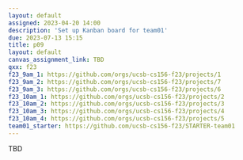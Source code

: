 ```yaml
---
layout: default
assigned: 2023-04-20 14:00
description: 'Set up Kanban board for team01'
due: 2023-07-13 15:15
title: p09
layout: default
canvas_assignment_link: TBD
qxx: f23
f23_9am_1: https://github.com/orgs/ucsb-cs156-f23/projects/1
f23_9am_2: https://github.com/orgs/ucsb-cs156-f23/projects/7
f23_9am_3: https://github.com/orgs/ucsb-cs156-f23/projects/6
f23_10am_1: https://github.com/orgs/ucsb-cs156-f23/projects/2
f23_10am_2: https://github.com/orgs/ucsb-cs156-f23/projects/3
f23_10am_3: https://github.com/orgs/ucsb-cs156-f23/projects/4
f23_10am_4: https://github.com/orgs/ucsb-cs156-f23/projects/5
team01_starter: https://github.com/ucsb-cs156-f23/STARTER-team01
---
```


TBD

<!-- See also, this assignment on Canvas: <{{page.canvas_assignment_link}}>

# Introducing Today's Team Activity 

Today's participation activity is a team activity, but you'll be graded on your individual contribution to that.

It involves two items:
* your individual role in populating a [Kanban board](https://ucsb-cs156.github.io/topics/kanban/) for team01, as explained below.
* setting up your individual dev deployment on team01 on dokku

Here are links to the kanban boards; take a look now.  There are more instructions below.

| 9am | 10am | 
|-----|-----|
| [f23-9am-1]({{page.f23_9am_1}}) | [f23-10am-1]({{page.f23_10am_1}}) | 
| [f23-9am-2]({{page.f23_9am_2}}) | [f23-10am-2]({{page.f23_10am_2}}) | 
| [f23-9am-3]({{page.f23_9am_3}}) | [f23-10am-3]({{page.f23_10am_3}}) | 
|                         | [f23-10am-4]({{page.f23_10am_4}}) | 

Again: while this is a team activity, you'll be graded on your participation individually.

# Step 0: Big Picture

Here's the big picture for team01:

* The team01 starter code has examples of Java code for two kinds of components:
  - Services: in this case, each of the services provides access to a remote web based API
    for getting information about something; for example, information about a zip code, or a location; the client of the service 
    just
    has to pass the appropriate parameters to a java method `public String getJSON(...)` and what is returned is the result
    of that API call.  (In general, a "service" in a Spring Boot app is a more general concept, but we'll get to that later.)
  - Controllers: in a Spring Boot app, a controller is the way that a web browser or client accesses a Spring Boot web server.
    Controllers contain methods that map routes (e.g. `/api/locations?location=Oxnard`) to the code that provides the response
    (be that in JSON, HTML, or some other format.) 
* The sample code has service/controller pairs for three differnet remote APIs.
* Your team is going to add four or five more service/controller pairs (one per team member), following the examples given.


* Full instructions for team01 here: <https://ucsb-cs156.github.io/f23/lab/team01.html>

# Part 1: Setting up the Kanban board.

Today's work is to set up a Kanban board for you to track your efforts on the team01 project.

# Step 1: Make sure every team member has access to the board

Each team member should make sure they can bring up the team's Kanban board.

You can do this by making a post on your team's slack channel.

To reduce noise in the channel:
* The first person should post "I can access the team kanban board at" (then post the link).
* Everyone else can add a reply to that thread with "me too" or "I'm having trouble".


# Step 2: Dedide who is doing which of the apps

(This corresponds to step 1.1 here: <https://ucsb-cs156.github.io/f23/lab/team01.html#step-11-divide-up-the-controllers-among-your-team>, so you may want to take a moment to read the instructions down to that point.)

You'll see inside <https://ucsb-cs156.github.io/f23/lab/team01.html> that there is a table like this:

| Service                     | Endpoint | 
|-----------------------------|----------|
| `LocationController`       | `https://nominatim.openstreetmap.org/search?q={location}&format=json` |
| `PublicHolidayQueryService` | `https://date.nager.at/api/v2/publicholidays/{year}/{countryCode}` |
| `TidesQueryService`         | `https://api.tidesandcurrents.noaa.gov/api/prod/datagetter?application=ucsb-cs156&begin_date={beginDate}&end_date={endDate}&station={station}&product=predictions&datum=mllw&units=english&time_zone=lst_ldt&interval=hilo&format=json` |
| `UniversityQueryService`    | `http://universities.hipolabs.com/search?name={name}` |
| `ZipCodeQueryService`       | `http://api.zippopotam.us/us/{zipcode}` |

Here's that table again with a sample query for each; you can click on the link and it should bring up information from that API:

| Service                     | Documentation| Example|
|-----------------------------|----------|-------------|
| `LocationController`       |  [Documentation](https://nominatim.org/release-docs/develop/api/Overview/) |<https://nominatim.openstreetmap.org/search/Oxnard?format=json> |
| `PublicHolidayQueryService` |[Documentation](https://date.nager.at/Api) | <https://date.nager.at/api/v2/publicholidays/2023/us> |
| `TidesQueryService`         |[Documentation](https://api.tidesandcurrents.noaa.gov/api/prod/) | <https://api.tidesandcurrents.noaa.gov/api/prod/datagetter?application=ucsb-cs156&begin_date=20230710&end_date=20230712&station=9411340&product=predictions&datum=mllw&units=english&time_zone=lst_ldt&interval=hilo&format=json> |
| `UniversityQueryService`    | [Documentation](https://github.com/Hipo/university-domains-list-api) |<http://universities.hipolabs.com/search?name=Stanford> |
| `ZipCodeQueryService`       | [Documentation](https://api.zippopotam.us/) |<http://api.zippopotam.us/us/93106> |

Try changing the parameters of any of these URLs to see what happens.

Decide which of these you want to work, and make a Slack post on your team channel claiming that service.



# Step 3: Assign your issue to yourself

Find the issue for your Service in the To Do column on the Kanban board, and assign it to yourself.

Here's what it looks like to assign an issue to an individual (this is a different project, but it illustrates the mechanics):

![assign-issues-individually](https://user-images.githubusercontent.com/1119017/233480831-3698fe62-ef40-40b1-bb6e-67bb752b4d35.gif)

When the team is done, each member of the entire team should be assigned to at least one issue.

# Step 4: Drag the service issue to which you are assigned into the In Progress column

Now drag the issue for the Service (but NOT the one for the controller) from ToDo into In Progress.
 
The idea is that from now until your full team is finished with all of team01, ideally, each team member is assigned to exactly one issue in the in-progress column (no more, and no less), until the team is done.

Note that even when you are finished with all of it's issues, *your reponsibility to the full team is not over*, and you *still need to come to class and participate*.  If you finish first, at that point, your responsibility is to be a resource to the rest of the team to help them.  This may take many forms:

* Reviewing and merging their pull requests
* Dividing up your subteam and pairing with members that are running into problems or are stuck.

The purpose of the subteam is to suggest an initial division of labor&mdash;having said that, ultimately, *all* of the work is the responsibillity of the *entire* team.

Completing all of the issues in your TODO column can be considered a single *sprint*.

# Step 5: Clone the team's repo

Now find the team01 repo for your team:

* <https://github.com/ucsb-cs156-f23/team01-f23-9am-1>
* <https://github.com/ucsb-cs156-f23/team01-f23-9am-2>
* <https://github.com/ucsb-cs156-f23/team01-f23-9am-3>
* <https://github.com/ucsb-cs156-f23/team01-f23-10am-1>
* <https://github.com/ucsb-cs156-f23/team01-f23-10am-2>
* <https://github.com/ucsb-cs156-f23/team01-f23-10am-3>
* <https://github.com/ucsb-cs156-f23/team01-f23-10am-4>

Clone this repo to your machine, and follow the instructions to make your first branch, i.e. do steps 2.1 through step 2.2 in the lab instructions here. You may skip step 2.0 for now, but do come back to it later.

* Step 2.1: <https://ucsb-cs156.github.io/f23/lab/team01.html#step-21-clone-the-repo-to-your-own-machine-or-csil-account>
* Step 2.2: <https://ucsb-cs156.github.io/f23/lab/team01.html#step-22-create-a-new-branch>

# Step 6: Set up individual dev repo

Next follow the instructions in `/docs/dokku.md` for setting up your individual dev repo:

* <https://github.com/ucsb-cs156-f23/STARTER-team01/blob/main/docs/dokku.md#deploying-a-dev-instance-on-dokku>

When you are done, there should be an instance of the app on dokku at the url  `http://team01-yourName.dokku-xx.cs.ucsb.edu`

# Step 7: Set up team dokky instance (prod)

Whoever finishes steps 1-6 first should let the team know out loud and on the slack channel that they are going to take
care of setting up the team dokku instance.  There is a card for this on the board, and its described in the 
lab instructions here in step 1.2: 

* <https://ucsb-cs156.github.io/f23/lab/team01.html#step-12-deploy-the-repo-as-is-to-dokku>

That team member should also find the issue corresponding to that in the ToDo column on the Kanban board, 
assign it to themselves.  Drag into In Progress before starting, and then into Done when its finished (you can
skip "In Review" for items that don't involve changing code).

# Step 8: Submit on Canvas

Once you've completed steps 1-7, and someone on the team has done step 7 (you or someone else), you are ready to 
submit on Canvas.

Find the link for {{page.num}} on Canvas and submit the link to your dev dokku instance you created in step 6, e.g.

```
http://team01-chris.dokku-13.cs.ucsb.edu
```

# What then?

You have a few choices:

* Work/Get help on jpa01, jpa02, jpa03 if needed
* Continue work on your in progress issue (i.e. continue with team01)

# Grading checklist for participation activity:

| Pts | Step | Item |
|---|---|---|
| 10 | Step 1  | Team member made a post or reply in team slack channel indicating they have access to Kanban board |
| 10 | Step 2  | Slack post claiming an item |
| 10 | Step 3  | Team member has assigned themselves the issue on the Kanban board   |
| 10 | Step 4  | Team member has moved service (but not controller) into In Progress  |
| 10 | Step 5  | Team member has cloned repo, created a branch for `Name-Service` (e.g. `Chris-Zipcode`) |
| 10 | Step 6  | Team member has created dev instance on dokku with name `team01-YourName` and has deployed app |
| 10 | Step 7  | Someone on the team has taken care of setting up the team instance |
| 20 | Step 8  | Team member has submitted link to Dokku dev instance on Canvas |

 -->


